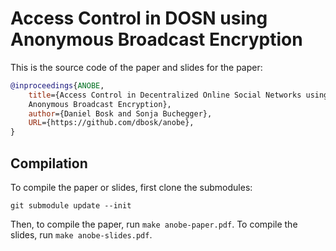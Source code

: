 Access Control in DOSN using Anonymous Broadcast Encryption
===============================================================================

This is the source code of the paper and slides for the paper:
```bibtex
@inproceedings{ANOBE,
    title={Access Control in Decentralized Online Social Networks using 
    Anonymous Broadcast Encryption},
    author={Daniel Bosk and Sonja Buchegger},
    URL={https://github.com/dbosk/anobe},
}
```

Compilation
-------------------------------------------------------------------------------

To compile the paper or slides, first clone the submodules:
```
git submodule update --init
```
Then, to compile the paper, run `make anobe-paper.pdf`.  To compile the slides, 
run `make anobe-slides.pdf`.
